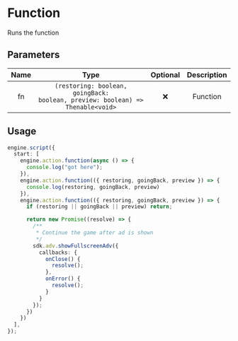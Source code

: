 # Function

Runs the function

## Parameters

| Name |                      Type                       | Optional | Description |
| :--: | :---------------------------------------------: | :------: | :---------: |
|  fn  | <code>(restoring: boolean, goingBack: boolean, preview: boolean) => Thenable<void\></code> |    ❌    |  Function   |

## Usage

```ts
engine.script({
  start: [
    engine.action.function(async () => {
      console.log("got here");
    }),
    engine.action.function(({ restoring, goingBack, preview }) => {
      console.log(restoring, goingBack, preview)
    }),
    engine.action.function(({ restoring, goingBack, preview }) => {
      if (restoring || goingBack || preview) return;

      return new Promise((resolve) => {
        /**
         * Continue the game after ad is shown
         */ 
        sdk.adv.showFullscreenAdv({
          callbacks: {
            onClose() {
              resolve();
            },
            onError() {
              resolve();
            }
          }
        });
      })
    })
  ],
});
```
